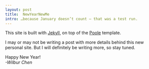 ```yaml
---
layout: post
title:  NewYearNewMe
intro: …because January doesn’t count — that was a test run. 
---
```


This site is built with <a href='http://jekyllrb.com'>Jekyll</a>, on top of the  <a href='http://github.com/poole/poole'>Poole</a> template. 

I may or may not be writing a post with more details behind this new personal site. But I will definitely be writing more, so stay tuned.

Happy New Year!<br><i>-Wilbur Chen</i>